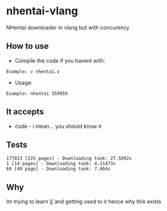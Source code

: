 # nhentai-vlang
NHentai downloader in vlang but with concurency

## How to use
* Compile the code if you havent with:
```
Example: v nhentai.v
```

* Usage:
```
Example: nhentai 359959
```

## It accepts
* code - i mean... you should know it

## Tests
```
177013 [225 pages] - Downloading took: 27.5892s
1 [14 pages] - Downloading took: 4.11473s
69 [49 page] - Downloading took: 7.464s
```

## Why
Im trying to learn [V](vlang.io/) and getting used to it hence why this exists
